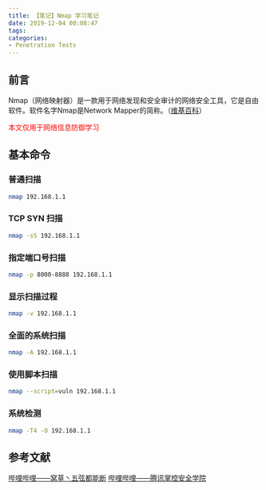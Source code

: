 ```yaml
---
title: 【笔记】Nmap 学习笔记
date: 2019-12-04 00:08:47
tags:
categories:
- Penetration Tests
---
```


## 前言

Nmap（网络映射器）是一款用于网络发现和安全审计的网络安全工具，它是自由软件。软件名字Nmap是Network Mapper的简称。（[维基百科](https://zh.wikipedia.org/wiki/Nmap)）

<font color="red">本文仅用于网络信息防御学习</font>

<!-- more -->

## 基本命令

### 普通扫描

``` bash
nmap 192.168.1.1
```

### TCP SYN 扫描

``` bash
nmap -sS 192.168.1.1
```

### 指定端口号扫描

``` bash
nmap -p 8000-8888 192.168.1.1
```

### 显示扫描过程

``` bash
nmap -v 192.168.1.1
```

### 全面的系统扫描

``` bash
nmap -A 192.168.1.1
```

### 使用脚本扫描

``` bash
nmap --script=vuln 192.168.1.1
```

### 系统检测

``` bash
nmap -T4 -O 192.168.1.1
```

## 参考文献

[哔哩哔哩——窝草丶五弦都能断](https://www.bilibili.com/video/av22757067?from=search&seid=13943888877523056337)
[哔哩哔哩——腾讯掌控安全学院](https://www.bilibili.com/video/av58853797?t=3572&spm_id_from=333.337.b_62696c692d6865616465722d6d.25)

